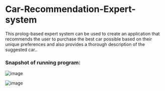 # Car-Recommendation-Expert-system
This prolog-based expert system can be used to create an application that recommends the user to purchase the best car possible based on their unique preferences and also provides a thorough description of the suggested car..

### Snapshot of running program:

![image](https://user-images.githubusercontent.com/60806379/174997291-750c8868-8127-4717-b0af-92ec815237bb.png)

![image](https://user-images.githubusercontent.com/60806379/174997358-08fbaa81-f7c6-42fb-bc29-935b433a4e41.png)


